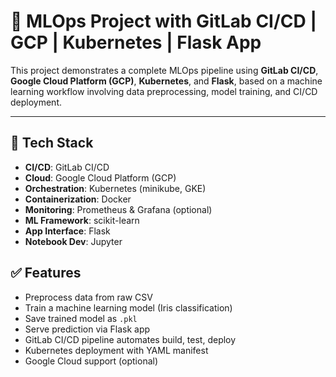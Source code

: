# 🚀 MLOps Project with GitLab CI/CD | GCP | Kubernetes | Flask App

This project demonstrates a complete MLOps pipeline using **GitLab CI/CD**, **Google Cloud Platform (GCP)**, **Kubernetes**, and **Flask**, based on a machine learning workflow involving data preprocessing, model training, and CI/CD deployment.

---

## 🔧 Tech Stack

- **CI/CD**: GitLab CI/CD
- **Cloud**: Google Cloud Platform (GCP)
- **Orchestration**: Kubernetes (minikube, GKE)
- **Containerization**: Docker
- **Monitoring**: Prometheus & Grafana (optional)
- **ML Framework**: scikit-learn
- **App Interface**: Flask
- **Notebook Dev**: Jupyter

## ✅ Features

- Preprocess data from raw CSV
- Train a machine learning model (Iris classification)
- Save trained model as `.pkl`
- Serve prediction via Flask app
- GitLab CI/CD pipeline automates build, test, deploy
- Kubernetes deployment with YAML manifest
- Google Cloud support (optional)
